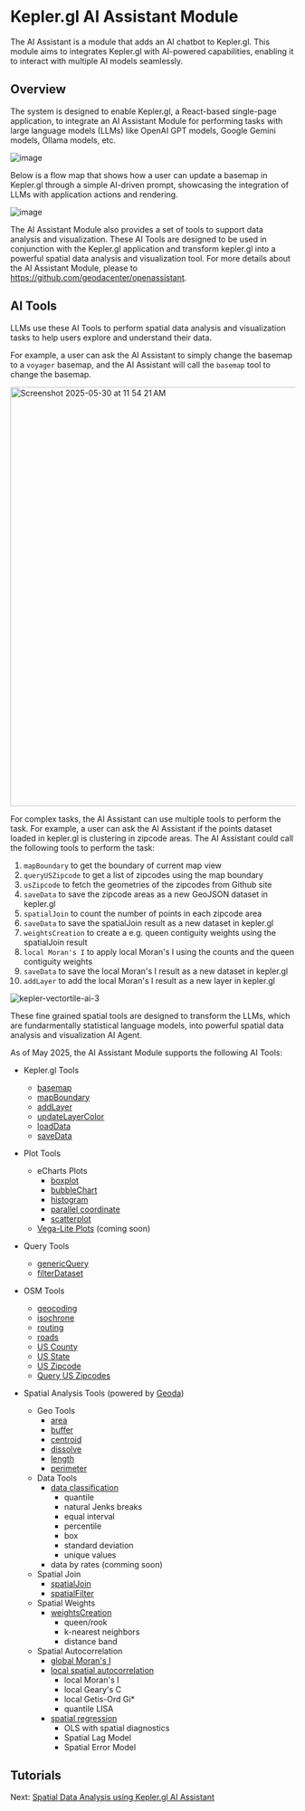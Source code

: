 # Kepler.gl AI Assistant Module

The AI Assistant is a module that adds an AI chatbot to Kepler.gl. This module aims to integrates Kepler.gl with AI-powered capabilities, enabling it to interact with multiple AI models seamlessly.

## Overview

The system is designed to enable Kepler.gl, a React-based single-page application, to integrate an AI Assistant Module for performing tasks with large language models (LLMs) like OpenAI GPT models, Google Gemini models, Ollama models, etc.

![image](https://github.com/user-attachments/assets/77a240f1-037f-488e-8261-b7e82c42606d)

Below is a flow map that shows how a user can update a basemap in Kepler.gl through a simple AI-driven prompt, showcasing the integration of LLMs with application actions and rendering.

![image](https://github.com/user-attachments/assets/17992157-3393-4fcb-8e72-7edf46268c6c)

The AI Assistant Module also provides a set of tools to support data analysis and visualization. These AI Tools are designed to be used in conjunction with the Kepler.gl application and transform kepler.gl into a powerful spatial data analysis and visualization tool. For more details about the AI Assistant Module, please to https://github.com/geodacenter/openassistant.

## AI Tools

LLMs use these AI Tools to perform spatial data analysis and visualization tasks to help users explore and understand their data.

For example, a user can ask the AI Assistant to simply change the basemap to a `voyager` basemap, and the AI Assistant will call the `basemap` tool to change the basemap.

<img width="741" alt="Screenshot 2025-05-30 at 11 54 21 AM" src="https://github.com/user-attachments/assets/6e7a1e45-17b1-48c9-9ce6-5ead3430d703" />

For complex tasks, the AI Assistant can use multiple tools to perform the task. For example, a user can ask the AI Assistant if the points dataset loaded in kepler.gl is clustering in zipcode areas. The AI Assistant could call the following tools to perform the task:

1. `mapBoundary` to get the boundary of current map view
2. `queryUSZipcode` to get a list of zipcodes using the map boundary
3. `usZipcode` to fetch the geometries of the zipcodes from Github site
4. `saveData` to save the zipcode areas as a new GeoJSON dataset in kepler.gl
5. `spatialJoin` to count the number of points in each zipcode area
6. `saveData` to save the spatialJoin result as a new dataset in kepler.gl
7. `weightsCreation` to create a e.g. queen contiguity weights using the spatialJoin result
8. `local Moran's I` to apply local Moran's I using the counts and the queen contiguity weights
9. `saveData` to save the local Moran's I result as a new dataset in kepler.gl
10. `addLayer` to add the local Moran's I result as a new layer in kepler.gl

![kepler-vectortile-ai-3](https://github.com/user-attachments/assets/406afbfe-4671-42a6-8f38-90cdf171c363)

These fine grained spatial tools are designed to transform the LLMs, which are fundarmentally statistical language models, into powerful spatial data analysis and visualization AI Agent.

As of May 2025, the AI Assistant Module supports the following AI Tools:

- Kepler.gl Tools

  - [basemap](https://github.com/keplergl/kepler.gl/blob/main/src/ai-assistant/src/tools/kepler-tools/basemap-tool.tsx)
  - [mapBoundary](https://github.com/keplergl/kepler.gl/blob/main/src/ai-assistant/src/tools/kepler-tools/boundary-tool.tsx)
  - [addLayer](https://github.com/keplergl/kepler.gl/blob/main/src/ai-assistant/src/tools/kepler-tools/layer-creation-tool.tsx)
  - [updateLayerColor](https://github.com/keplergl/kepler.gl/blob/main/src/ai-assistant/src/tools/kepler-tools/layer-style-tool.tsx)
  - [loadData](https://github.com/keplergl/kepler.gl/blob/main/src/ai-assistant/src/tools/kepler-tools/loaddata-tool.tsx)
  - [saveData](https://github.com/keplergl/kepler.gl/blob/main/src/ai-assistant/src/tools/kepler-tools/savedata-tool.tsx)

- Plot Tools

  - eCharts Plots
    - [boxplot](https://github.com/GeoDaCenter/openassistant/blob/main/packages/tools/plots/src/echarts/boxplot/tool.ts)
    - [bubbleChart](https://github.com/GeoDaCenter/openassistant/blob/main/packages/tools/plots/src/echarts/bubble-chart/tool.ts)
    - [histogram](https://github.com/GeoDaCenter/openassistant/blob/main/packages/tools/plots/src/echarts/histogram/tool.ts)
    - [parallel coordinate](https://github.com/GeoDaCenter/openassistant/blob/main/packages/tools/plots/src/echarts/pcp/tool.ts)
    - [scatterplot](https://github.com/GeoDaCenter/openassistant/blob/main/packages/tools/plots/src/echarts/scatterplot/tool.ts)
  - [Vega-Lite Plots](https://github.com/GeoDaCenter/openassistant/blob/main/packages/tools/plots/src/vegalite/tool.ts) (coming soon)

- Query Tools

  - [genericQuery](https://github.com/GeoDaCenter/openassistant/blob/main/packages/tools/duckdb/src/tool.ts)
  - [filterDataset](https://github.com/keplergl/kepler.gl/blob/main/src/ai-assistant/src/tools/query-tool.tsx)

- OSM Tools

  - [geocoding](https://github.com/GeoDaCenter/openassistant/blob/main/packages/tools/osm/src/geocoding.ts)
  - [isochrone](https://github.com/GeoDaCenter/openassistant/blob/main/packages/tools/osm/src/isochrone.ts)
  - [routing](https://github.com/GeoDaCenter/openassistant/blob/main/packages/tools/osm/src/routing.ts)
  - [roads](https://github.com/GeoDaCenter/openassistant/blob/main/packages/tools/osm/src/roads.ts)
  - [US County](https://github.com/GeoDaCenter/openassistant/blob/main/packages/tools/osm/src/us/county.ts)
  - [US State](https://github.com/GeoDaCenter/openassistant/blob/main/packages/tools/osm/src/us/state.ts)
  - [US Zipcode](https://github.com/GeoDaCenter/openassistant/blob/main/packages/tools/osm/src/us/zipcode.ts)
  - [Query US Zipcodes](https://github.com/GeoDaCenter/openassistant/blob/main/packages/tools/osm/src/us/queryZipcode.ts)

- Spatial Analysis Tools (powered by [Geoda](https://geodacenter.github.io/geoda-lib/))
  - Geo Tools
    - [area](https://github.com/GeoDaCenter/openassistant/blob/main/packages/tools/geoda/src/spatial_ops/area.ts)
    - [buffer](https://github.com/GeoDaCenter/openassistant/blob/main/packages/tools/geoda/src/spatial_ops/buffer.ts)
    - [centroid](https://github.com/GeoDaCenter/openassistant/blob/main/packages/tools/geoda/src/spatial_ops/centroid.ts)
    - [dissolve](https://github.com/GeoDaCenter/openassistant/blob/main/packages/tools/geoda/src/spatial_ops/dissolve.ts)
    - [length](https://github.com/GeoDaCenter/openassistant/blob/main/packages/tools/geoda/src/spatial_ops/length.ts)
    - [perimeter](https://github.com/GeoDaCenter/openassistant/blob/main/packages/tools/geoda/src/spatial_ops/perimeter.ts)
  - Data Tools
    - [data classification](https://github.com/GeoDaCenter/openassistant/blob/main/packages/tools/geoda/src/data-classify/tool.ts)
      - quantile
      - natural Jenks breaks
      - equal interval
      - percentile
      - box
      - standard deviation
      - unique values
    - data by rates (comming soon)
  - Spatial Join
    - [spatialJoin](https://github.com/GeoDaCenter/openassistant/blob/main/packages/tools/geoda/src/spatial_join/tool.ts)
    - [spatialFilter](https://github.com/GeoDaCenter/openassistant/blob/main/packages/tools/geoda/src/spatial_join/spatial-filter.ts)
  - Spatial Weights
    - [weightsCreation](https://github.com/GeoDaCenter/openassistant/blob/main/packages/tools/geoda/src/weights/tool.ts)
      - queen/rook
      - k-nearest neighbors
      - distance band
  - Spatial Autocorrelation
    - [global Moran's I](https://github.com/GeoDaCenter/openassistant/blob/main/packages/tools/geoda/src/spatial_autocorrelation/global-moran.ts)
    - [local spatial autocorrelation](https://github.com/GeoDaCenter/openassistant/blob/main/packages/tools/geoda/src/lisa/tool.ts)
      - local Moran's I
      - local Geary's C
      - local Getis-Ord Gi\*
      - quantile LISA
    - [spatial regression](https://github.com/GeoDaCenter/openassistant/blob/main/packages/tools/geoda/src/regression/tool.ts)
      - OLS with spatial diagnostics
      - Spatial Lag Model
      - Spatial Error Model

## Tutorials

Next: [Spatial Data Analysis using Kepler.gl AI Assistant](https://github.com/keplergl/kepler.gl/blob/main/docs/spatial-analysis-tutorial/README.md)
